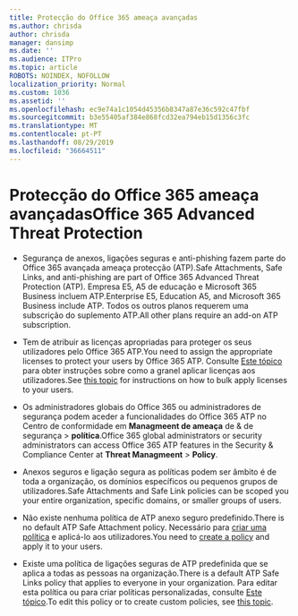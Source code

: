 ```yaml
---
title: Protecção do Office 365 ameaça avançadas
ms.author: chrisda
author: chrisda
manager: dansimp
ms.date: ''
ms.audience: ITPro
ms.topic: article
ROBOTS: NOINDEX, NOFOLLOW
localization_priority: Normal
ms.custom: 1036
ms.assetid: ''
ms.openlocfilehash: ec9e74a1c1054d45356b8347a87e36c592c47fbf
ms.sourcegitcommit: b3e55405af384e868fcd32ea794eb15d1356c3fc
ms.translationtype: MT
ms.contentlocale: pt-PT
ms.lasthandoff: 08/29/2019
ms.locfileid: "36664511"
---
```

# <a name="office-365-advanced-threat-protection"></a><span data-ttu-id="671c6-102">Protecção do Office 365 ameaça avançadas</span><span class="sxs-lookup"><span data-stu-id="671c6-102">Office 365 Advanced Threat Protection</span></span>

- <span data-ttu-id="671c6-103">Segurança de anexos, ligações seguras e anti-phishing fazem parte do Office 365 avançada ameaça protecção (ATP).</span><span class="sxs-lookup"><span data-stu-id="671c6-103">Safe Attachments, Safe Links, and anti-phishing are part of Office 365 Advanced Threat Protection (ATP).</span></span> <span data-ttu-id="671c6-104">Empresa E5, A5 de educação e Microsoft 365 Business incluem ATP.</span><span class="sxs-lookup"><span data-stu-id="671c6-104">Enterprise E5, Education A5, and Microsoft 365 Business include ATP.</span></span> <span data-ttu-id="671c6-105">Todos os outros planos requerem uma subscrição do suplemento ATP.</span><span class="sxs-lookup"><span data-stu-id="671c6-105">All other plans require an add-on ATP subscription.</span></span>

- <span data-ttu-id="671c6-106">Tem de atribuir as licenças apropriadas para proteger os seus utilizadores pelo Office 365 ATP.</span><span class="sxs-lookup"><span data-stu-id="671c6-106">You need to assign the appropriate licenses to protect your users by Office 365 ATP.</span></span> <span data-ttu-id="671c6-107">Consulte [Este tópico](https://docs.microsoft.com/office365/admin/subscriptions-and-billing/assign-licenses-to-users) para obter instruções sobre como a granel aplicar licenças aos utilizadores.</span><span class="sxs-lookup"><span data-stu-id="671c6-107">See [this topic](https://docs.microsoft.com/office365/admin/subscriptions-and-billing/assign-licenses-to-users) for instructions on how to bulk apply licenses to your users.</span></span>

- <span data-ttu-id="671c6-108">Os administradores globais do Office 365 ou administradores de segurança podem aceder a funcionalidades do Office 365 ATP no Centro de conformidade em **Managmeent de ameaça** de & de segurança \> **política**.</span><span class="sxs-lookup"><span data-stu-id="671c6-108">Office 365 global administrators or security administrators can access Office 365 ATP features in the Security & Compliance Center at **Threat Managmeent** \> **Policy**.</span></span>

- <span data-ttu-id="671c6-109">Anexos seguros e ligação segura as políticas podem ser âmbito é de toda a organização, os domínios específicos ou pequenos grupos de utilizadores.</span><span class="sxs-lookup"><span data-stu-id="671c6-109">Safe Attachments and Safe Link policies can be scoped you your entire organization, specific domains, or smaller groups of users.</span></span>

- <span data-ttu-id="671c6-110">Não existe nenhuma política de ATP anexo seguro predefinido.</span><span class="sxs-lookup"><span data-stu-id="671c6-110">There is no default ATP Safe Attachment policy.</span></span> <span data-ttu-id="671c6-111">Necessário para [criar uma política](https://docs.microsoft.com/office365/securitycompliance/set-up-atp-safe-attachments-policies) e aplicá-lo aos utilizadores.</span><span class="sxs-lookup"><span data-stu-id="671c6-111">You need to [create a policy](https://docs.microsoft.com/office365/securitycompliance/set-up-atp-safe-attachments-policies) and apply it to your users.</span></span>

- <span data-ttu-id="671c6-112">Existe uma política de ligações seguras de ATP predefinida que se aplica a todas as pessoas na organização.</span><span class="sxs-lookup"><span data-stu-id="671c6-112">There is a default ATP Safe Links policy that applies to everyone in your organization.</span></span> <span data-ttu-id="671c6-113">Para editar esta política ou para criar políticas personalizadas, consulte [Este tópico](https://docs.microsoft.com/office365/securitycompliance/set-up-atp-safe-links-policies).</span><span class="sxs-lookup"><span data-stu-id="671c6-113">To edit this policy or to create custom policies, see [this topic](https://docs.microsoft.com/office365/securitycompliance/set-up-atp-safe-links-policies).</span></span>
